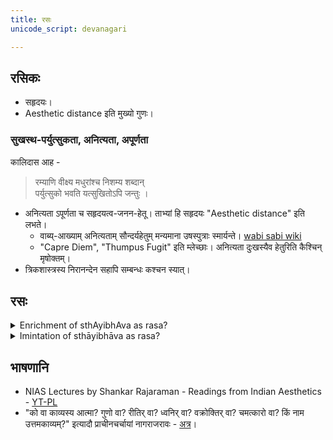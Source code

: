 ```yaml
---
title: रसः
unicode_script: devanagari

---
```

## रसिकः
- सहृदयः। 
- Aesthetic distance इति मुख्यो गुणः। 

### सुखस्थ-पर्युत्सुकता, अनित्यता, अपूर्णता
कालिदास आह - 

> रम्याणि वीक्ष्य मधुरांश्च निशम्य शब्दान्   
> पर्युत्सुको भवति यत्सुखितोऽपि जन्तुः ।

- अनित्यता ऽपूर्णता च सहृदयत्व-जनन-हेतू। ताभ्यां हि सहृदयः "Aesthetic distance" इति लभते। 
  - वाब्य्-आख्याम् अनित्यताम् सौन्दर्यहेतुम् मन्यमाना उषस्पुत्राः स्मार्यन्ते। [wabi sabi wiki](https://en.wikipedia.org/wiki/Wabi-sabi ) 
  - "Capre Diem", "Thumpus Fugit" इति म्लेच्छाः। अनित्यता दुःखस्यैव हेतुरिति कैश्चिन् मृषोक्तम्।
- त्रिकशास्त्रस्य निरानन्देन सहापि सम्बन्धः कश्चन स्यात्।

## रसः

<details><summary>Enrichment of sthAyibhAva as rasa?</summary>

lollaTa says that characters (eg. rAma) already has the sthāyibhāva (eg. sadness) before the vibhāva-s, vyabhicāribhāvas and anubhāvas "enrich" it. shankuka disagreed  -

- How can you discern sthāyibhāva without vibhāva, vyabhicāribhāvas and anubhāvas?
- If it were so, bharata would have dealt with sthāyibhāvas and then rasas. Separate definition of rasas would be superfluous.
- There would be innumerable gradations of rasa-s based on degree of enrichment.
  - If we say rasa is reached when there is utmost enrichment, 6 types of hAsya would not be possible.
  - Gradations in each of shRngAra-rasa's 10 stages would lead to infinite number of shRngAra-rasas.
- Despite continuous enrichment, how come shoka first is intense and then weakens?
- Inspite of other vibhāvas, vyabhicāribhāvas and anubhāvas enriching krodha, utsAha and rati, these sthāyibhāvas remain weak in the absence of amrSha, sthairya and sevA.
</details>

<details><summary>Imintation of sthāyibhāva as rasa?</summary>

Shankuka says: The character's sthāyibhāva is imitated in the actor/ poetic presentation via a combination of  vibhāvas, vyabhicāribhāvas and anubhāvas. This imitated sthāyibhāva, when inferred by the audience, becomes rasa.
</details>



## भाषणानि
- NIAS Lectures by Shankar Rajaraman - Readings from Indian Aesthetics - [YT-PL](https://www.youtube.com/playlist?list=PLY5EQMbaCa_UCDZ0jctE7f_chiUowNyno) 
- "को वा काव्यस्य आत्मा? गुणो वा? रीतिर् वा? ध्वनिर् वा? वक्रोक्तिर् वा? चमत्कारो वा? किं नाम उत्तमकाव्यम्?" इत्यादौ प्राचीनचर्चायां नागराजरावः \- [अत्र](https://archive.org/details/kAvyasya-AtmA)।

